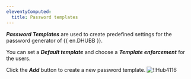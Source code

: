 ```yaml
---
eleventyComputed:
  title: Password templates
---
```

***Password Templates*** are used to create predefined settings for the password generator of {{ en.DHUBB }}.

You can set a ***Default template*** and choose a ***Template enforcement*** for the users.

Click the ***Add*** button to create a new password template.
![!!Hub4116](https://cdnweb.devolutions.net/docs/docs_en_hub_Hub4116.png)
